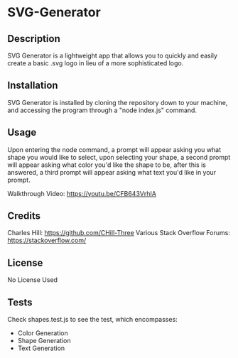 # SVG-Generator

## Description

SVG Generator is a lightweight app that allows you to quickly and easily create a basic .svg logo in lieu of a more sophisticated logo.

## Installation

SVG Generator is installed by cloning the repository down to your machine, and accessing the program through a "node index.js" command.

## Usage

Upon entering the node command, a prompt will appear asking you what shape you would like to select, upon selecting your shape, a second prompt will appear asking what color you'd like the shape to be, after this is answered, a third prompt will appear asking what text you'd like in your prompt.

Walkthrough Video: https://youtu.be/CFB643VrhIA

## Credits

Charles Hill: https://github.com/CHill-Three
Various Stack Overflow Forums: https://stackoverflow.com/

## License

No License Used

## Tests

Check shapes.test.js to see the test, which encompasses:

- Color Generation
- Shape Generation
- Text Generation